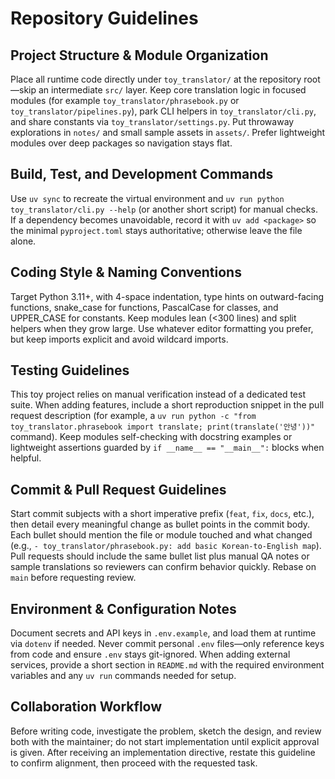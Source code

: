 # Repository Guidelines

## Project Structure & Module Organization
Place all runtime code directly under `toy_translator/` at the repository root—skip an intermediate `src/` layer. Keep core translation logic in focused modules (for example `toy_translator/phrasebook.py` or `toy_translator/pipelines.py`), park CLI helpers in `toy_translator/cli.py`, and share constants via `toy_translator/settings.py`. Put throwaway explorations in `notes/` and small sample assets in `assets/`. Prefer lightweight modules over deep packages so navigation stays flat.

## Build, Test, and Development Commands
Use `uv sync` to recreate the virtual environment and `uv run python toy_translator/cli.py --help` (or another short script) for manual checks. If a dependency becomes unavoidable, record it with `uv add <package>` so the minimal `pyproject.toml` stays authoritative; otherwise leave the file alone.

## Coding Style & Naming Conventions
Target Python 3.11+, with 4-space indentation, type hints on outward-facing functions, snake_case for functions, PascalCase for classes, and UPPER_CASE for constants. Keep modules lean (<300 lines) and split helpers when they grow large. Use whatever editor formatting you prefer, but keep imports explicit and avoid wildcard imports.

## Testing Guidelines
This toy project relies on manual verification instead of a dedicated test suite. When adding features, include a short reproduction snippet in the pull request description (for example, a `uv run python -c "from toy_translator.phrasebook import translate; print(translate('안녕'))"` command). Keep modules self-checking with docstring examples or lightweight assertions guarded by `if __name__ == "__main__":` blocks when helpful.

## Commit & Pull Request Guidelines
Start commit subjects with a short imperative prefix (`feat`, `fix`, `docs`, etc.), then detail every meaningful change as bullet points in the commit body. Each bullet should mention the file or module touched and what changed (e.g., `- toy_translator/phrasebook.py: add basic Korean-to-English map`). Pull requests should include the same bullet list plus manual QA notes or sample translations so reviewers can confirm behavior quickly. Rebase on `main` before requesting review.

## Environment & Configuration Notes
Document secrets and API keys in `.env.example`, and load them at runtime via `dotenv` if needed. Never commit personal `.env` files—only reference keys from code and ensure `.env` stays git-ignored. When adding external services, provide a short section in `README.md` with the required environment variables and any `uv run` commands needed for setup.

## Collaboration Workflow
Before writing code, investigate the problem, sketch the design, and review both with the maintainer; do not start implementation until explicit approval is given. After receiving an implementation directive, restate this guideline to confirm alignment, then proceed with the requested task.
